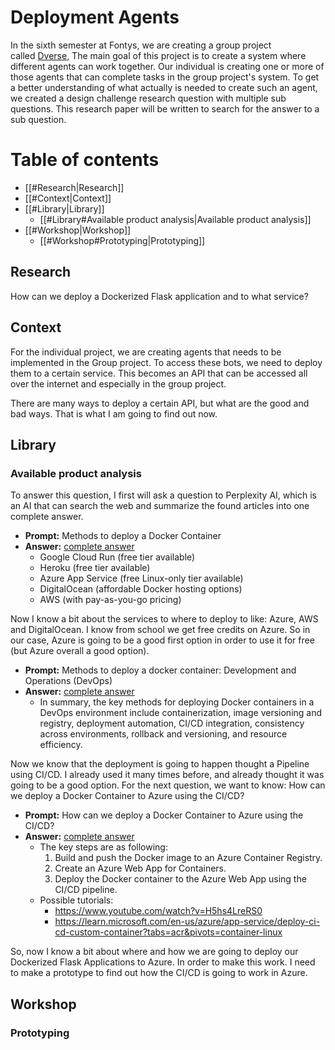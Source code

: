 # Deployment Agents
In the sixth semester at Fontys, we are creating a group project called [Dverse,](https://fuas-dverse.github.io/) The main goal of this project is to create a system where different agents can work together. Our individual is creating one or more of those agents that can complete tasks in the group project's system. To get a better understanding of what actually is needed to create such an agent, we created a design challenge research question with multiple sub questions. This research paper will be written to search for the answer to a sub question.

# Table of contents
- [[#Research|Research]]
- [[#Context|Context]]
- [[#Library|Library]]
	- [[#Library#Available product analysis|Available product analysis]]
- [[#Workshop|Workshop]]
	- [[#Workshop#Prototyping|Prototyping]]


## Research
How can we deploy a Dockerized Flask application and to what service?

## Context
For the individual project, we are creating agents that needs to be implemented in the Group project. To access these bots, we need to deploy them to a certain service. This becomes an API that can be accessed all over the internet and especially in the group project. 

There are many ways to deploy a certain API, but what are the good and bad ways. That is what I am going to find out now.

## Library
### Available product analysis
To answer this question, I first will ask a question to Perplexity AI, which is an AI that can search the web and summarize the found articles into one complete answer.

- **Prompt:** Methods to deploy a Docker Container
- **Answer:** [complete answer](https://www.perplexity.ai/search/Services-to-deploy-A1wLV86ZRRyc4oPTp7irog)
	- Google Cloud Run (free tier available)
	- Heroku (free tier available)
	- Azure App Service (free Linux-only tier available)
	- DigitalOcean (affordable Docker hosting options)
	- AWS (with pay-as-you-go pricing)

Now I know a bit about the services to where to deploy to like: Azure, AWS and DigitalOcean. I know from school we get free credits on Azure. So in our case, Azure is going to be a good first option in order to use it for free (but Azure overall a good option).

- **Prompt:** Methods to deploy a docker container: Development and Operations (DevOps)
- **Answer:** [complete answer](https://www.perplexity.ai/search/methods-to-deploy-zVhPbIWIRQGb4KRGN9F9tg)
	- In summary, the key methods for deploying Docker containers in a DevOps environment include containerization, image versioning and registry, deployment automation, CI/CD integration, consistency across environments, rollback and versioning, and resource efficiency.

Now we know that the deployment is going to happen thought a Pipeline using CI/CD. I already used it many times before, and already thought it was going to be a good option. For the next question, we want to know: How can we deploy a Docker Container to Azure using the CI/CD?

- **Prompt:** How can we deploy a Docker Container to Azure using the CI/CD? 
- **Answer:** [complete answer](https://www.perplexity.ai/search/How-can-we-bjuXUB5vTAq.ZMR68V9zLQ)
	- The key steps are as following:
		1. Build and push the Docker image to an Azure Container Registry.
		2. Create an Azure Web App for Containers.
		3. Deploy the Docker container to the Azure Web App using the CI/CD pipeline.
	- Possible tutorials:
		- https://www.youtube.com/watch?v=H5hs4LreRS0
		- https://learn.microsoft.com/en-us/azure/app-service/deploy-ci-cd-custom-container?tabs=acr&pivots=container-linux

So, now I know a bit about where and how we are going to deploy our Dockerized Flask Applications to Azure. In order to make this work. I need to make a prototype to find out how the CI/CD is going to work in Azure.

## Workshop
### Prototyping




